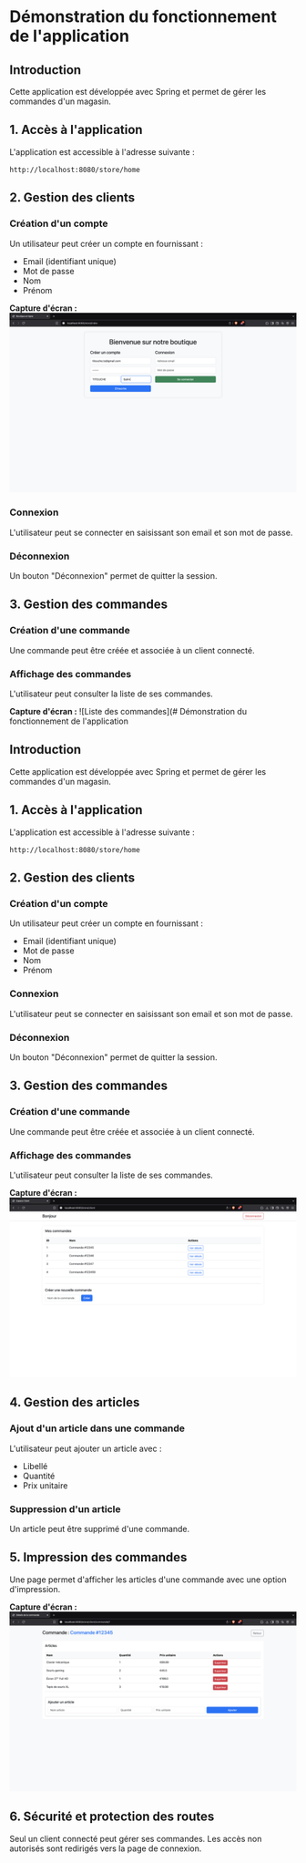 # Démonstration du fonctionnement de l'application

## Introduction
Cette application est développée avec Spring et permet de gérer les commandes d'un magasin.

## 1. Accès à l'application
L'application est accessible à l'adresse suivante :
```
http://localhost:8080/store/home
```

## 2. Gestion des clients
### Création d'un compte
Un utilisateur peut créer un compte en fournissant :
- Email (identifiant unique)
- Mot de passe
- Nom
- Prénom

**Capture d'écran :** ![Création de compte](https://github.com/salim2607/TP2-spring/blob/3473e5768a94e9cd3ed156863e601698cceaa0d0/photos/Capture%20d%E2%80%99%C3%A9cran%202025-03-06%20%C3%A0%2008.53.49.png)

### Connexion
L'utilisateur peut se connecter en saisissant son email et son mot de passe.


### Déconnexion
Un bouton "Déconnexion" permet de quitter la session.

## 3. Gestion des commandes
### Création d'une commande
Une commande peut être créée et associée à un client connecté.


### Affichage des commandes
L'utilisateur peut consulter la liste de ses commandes.

**Capture d'écran :** ![Liste des commandes](# Démonstration du fonctionnement de l'application

## Introduction
Cette application est développée avec Spring et permet de gérer les commandes d'un magasin.

## 1. Accès à l'application
L'application est accessible à l'adresse suivante :
```
http://localhost:8080/store/home
```

## 2. Gestion des clients
### Création d'un compte
Un utilisateur peut créer un compte en fournissant :
- Email (identifiant unique)
- Mot de passe
- Nom
- Prénom


### Connexion
L'utilisateur peut se connecter en saisissant son email et son mot de passe.



### Déconnexion
Un bouton "Déconnexion" permet de quitter la session.

## 3. Gestion des commandes
### Création d'une commande
Une commande peut être créée et associée à un client connecté.


### Affichage des commandes
L'utilisateur peut consulter la liste de ses commandes.


**Capture d'écran :** ![affichage commande](https://github.com/salim2607/TP2-spring/blob/c35608345fc149681c2a83eed5402b0f183f6909/photos/Capture%20d%E2%80%99%C3%A9cran%202025-03-06%20%C3%A0%2009.07.52.png
)

## 4. Gestion des articles
### Ajout d'un article dans une commande
L'utilisateur peut ajouter un article avec :
- Libellé
- Quantité
- Prix unitaire


### Suppression d'un article
Un article peut être supprimé d'une commande.



## 5. Impression des commandes
Une page permet d'afficher les articles d'une commande avec une option d'impression.

**Capture d'écran :** ![Impression commande](https://github.com/salim2607/TP2-spring/blob/93958a203b4139d35ef329401ff79cfb26190fc6/photos/Capture%20d%E2%80%99%C3%A9cran%202025-03-06%20%C3%A0%2009.07.08.png)

## 6. Sécurité et protection des routes
Seul un client connecté peut gérer ses commandes. Les accès non autorisés sont redirigés vers la page de connexion.



